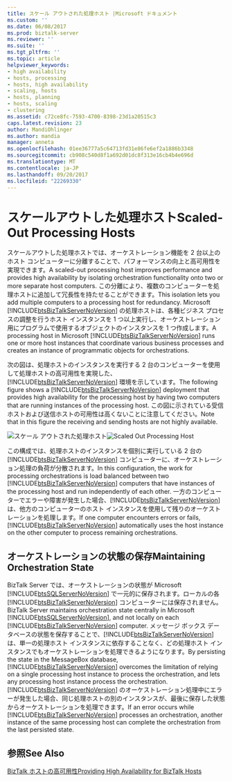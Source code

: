 ```yaml
---
title: スケール アウトされた処理ホスト |Microsoft ドキュメント
ms.custom: ''
ms.date: 06/08/2017
ms.prod: biztalk-server
ms.reviewer: ''
ms.suite: ''
ms.tgt_pltfrm: ''
ms.topic: article
helpviewer_keywords:
- high availability
- hosts, processing
- hosts, high availability
- scaling, hosts
- hosts, planning
- hosts, scaling
- clustering
ms.assetid: c72ce8fc-7593-4700-8398-23d1a20515c3
caps.latest.revision: 23
author: MandiOhlinger
ms.author: mandia
manager: anneta
ms.openlocfilehash: 01ee36777a5c64713fd31e86fe6ef2a1886b3348
ms.sourcegitcommit: cb908c540d8f1a692d01dc8f313e16cb4b4e696d
ms.translationtype: MT
ms.contentlocale: ja-JP
ms.lasthandoff: 09/20/2017
ms.locfileid: "22269330"
---
```

# <a name="scaled-out-processing-hosts"></a><span data-ttu-id="5cf6b-102">スケールアウトした処理ホスト</span><span class="sxs-lookup"><span data-stu-id="5cf6b-102">Scaled-Out Processing Hosts</span></span>
<span data-ttu-id="5cf6b-103">スケールアウトした処理ホストでは、オーケストレーション機能を 2 台以上のホスト コンピューターに分離することで、パフォーマンスの向上と高可用性を実現できます。</span><span class="sxs-lookup"><span data-stu-id="5cf6b-103">A scaled-out processing host improves performance and provides high availability by isolating orchestration functionality onto two or more separate host computers.</span></span> <span data-ttu-id="5cf6b-104">この分離により、複数のコンピューターを処理ホストに追加して冗長性を持たせることができます。</span><span class="sxs-lookup"><span data-stu-id="5cf6b-104">This isolation lets you add multiple computers to a processing host for redundancy.</span></span> <span data-ttu-id="5cf6b-105">Microsoft [!INCLUDE[btsBizTalkServerNoVersion](../includes/btsbiztalkservernoversion-md.md)] の処理ホストは、各種ビジネス プロセスの調整を行うホスト インスタンスを 1 つ以上実行し、オーケストレーション用にプログラムで使用するオブジェクトのインスタンスを 1 つ作成します。</span><span class="sxs-lookup"><span data-stu-id="5cf6b-105">A processing host in Microsoft [!INCLUDE[btsBizTalkServerNoVersion](../includes/btsbiztalkservernoversion-md.md)] runs one or more host instances that coordinate various business processes and creates an instance of programmatic objects for orchestrations.</span></span>  
  
 <span data-ttu-id="5cf6b-106">次の図は、処理ホストのインスタンスを実行する 2 台のコンピューターを使用して処理ホストの高可用性を実現した、[!INCLUDE[btsBizTalkServerNoVersion](../includes/btsbiztalkservernoversion-md.md)] 環境を示しています。</span><span class="sxs-lookup"><span data-stu-id="5cf6b-106">The following figure shows a [!INCLUDE[btsBizTalkServerNoVersion](../includes/btsbiztalkservernoversion-md.md)] deployment that provides high availability for the processing host by having two computers that are running instances of the processing host.</span></span> <span data-ttu-id="5cf6b-107">この図に示されている受信ホストおよび送信ホストの可用性は高くないことに注意してください。</span><span class="sxs-lookup"><span data-stu-id="5cf6b-107">Note that in this figure the receiving and sending hosts are not highly available.</span></span>  
  
 <span data-ttu-id="5cf6b-108">![スケール アウトされた処理ホスト](../core/media/tdi-ha-scaleprocess.gif "TDI_HA_ScaleProcess")</span><span class="sxs-lookup"><span data-stu-id="5cf6b-108">![Scaled Out Processing Host](../core/media/tdi-ha-scaleprocess.gif "TDI_HA_ScaleProcess")</span></span>  
  
 <span data-ttu-id="5cf6b-109">この構成では、処理ホストのインスタンスを個別に実行している 2 台の [!INCLUDE[btsBizTalkServerNoVersion](../includes/btsbiztalkservernoversion-md.md)] コンピューターに、オーケストレーション処理の負荷が分散されます。</span><span class="sxs-lookup"><span data-stu-id="5cf6b-109">In this configuration, the work for processing orchestrations is load balanced between two [!INCLUDE[btsBizTalkServerNoVersion](../includes/btsbiztalkservernoversion-md.md)] computers that have instances of the processing host and run independently of each other.</span></span> <span data-ttu-id="5cf6b-110">一方のコンピューターでエラーや障害が発生した場合、[!INCLUDE[btsBizTalkServerNoVersion](../includes/btsbiztalkservernoversion-md.md)] は、他方のコンピューターのホスト インスタンスを使用して残りのオーケストレーションを処理します。</span><span class="sxs-lookup"><span data-stu-id="5cf6b-110">If one computer encounters errors or fails, [!INCLUDE[btsBizTalkServerNoVersion](../includes/btsbiztalkservernoversion-md.md)] automatically uses the host instance on the other computer to process remaining orchestrations.</span></span>  
  
## <a name="maintaining-orchestration-state"></a><span data-ttu-id="5cf6b-111">オーケストレーションの状態の保存</span><span class="sxs-lookup"><span data-stu-id="5cf6b-111">Maintaining Orchestration State</span></span>  
 <span data-ttu-id="5cf6b-112">BizTalk Server では、オーケストレーションの状態が Microsoft [!INCLUDE[btsSQLServerNoVersion](../includes/btssqlservernoversion-md.md)] で一元的に保存されます。ローカルの各 [!INCLUDE[btsBizTalkServerNoVersion](../includes/btsbiztalkservernoversion-md.md)] コンピューターには保存されません。</span><span class="sxs-lookup"><span data-stu-id="5cf6b-112">BizTalk Server maintains orchestration state centrally in Microsoft [!INCLUDE[btsSQLServerNoVersion](../includes/btssqlservernoversion-md.md)], and not locally on each [!INCLUDE[btsBizTalkServerNoVersion](../includes/btsbiztalkservernoversion-md.md)] computer.</span></span> <span data-ttu-id="5cf6b-113">メッセージ ボックス データベースの状態を保存することで、[!INCLUDE[btsBizTalkServerNoVersion](../includes/btsbiztalkservernoversion-md.md)] は、単一の処理ホスト インスタンスに依存することなく、どの処理ホスト インスタンスでもオーケストレーションを処理できるようになります。</span><span class="sxs-lookup"><span data-stu-id="5cf6b-113">By persisting the state in the MessageBox database, [!INCLUDE[btsBizTalkServerNoVersion](../includes/btsbiztalkservernoversion-md.md)] overcomes the limitation of relying on a single processing host instance to process the orchestration, and lets any processing host instance process the orchestration.</span></span> <span data-ttu-id="5cf6b-114">[!INCLUDE[btsBizTalkServerNoVersion](../includes/btsbiztalkservernoversion-md.md)] のオーケストレーション処理中にエラーが発生した場合、同じ処理ホストの別のインスタンスが、最後に保存した状態からオーケストレーションを処理できます。</span><span class="sxs-lookup"><span data-stu-id="5cf6b-114">If an error occurs while [!INCLUDE[btsBizTalkServerNoVersion](../includes/btsbiztalkservernoversion-md.md)] processes an orchestration, another instance of the same processing host can complete the orchestration from the last persisted state.</span></span>  
  
## <a name="see-also"></a><span data-ttu-id="5cf6b-115">参照</span><span class="sxs-lookup"><span data-stu-id="5cf6b-115">See Also</span></span>  
 [<span data-ttu-id="5cf6b-116">BizTalk ホストの高可用性</span><span class="sxs-lookup"><span data-stu-id="5cf6b-116">Providing High Availability for BizTalk Hosts</span></span>](../core/providing-high-availability-for-biztalk-hosts.md)